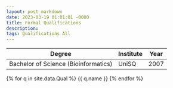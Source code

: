 ```yaml
---
layout: post_markdown
date: 2023-03-19 01:01:01 -0000
title: Formal Qualifications
description: 
tags: Qualifications All
---
```

| Degree  | Institute | Year |
|--------------------|--------|---------|
| Bachelor of Science (Bioinformatics) | UniSQ | 2007 |



{% for q in site.data.Qual %}
{{ q.name }}
{% endfor %}
